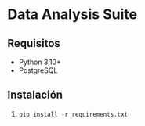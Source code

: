 # Data Analysis Suite

## Requisitos

- Python 3.10+
- PostgreSQL

## Instalación

1. `pip install -r requirements.txt`
